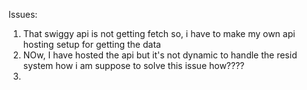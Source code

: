 Issues:

1. That swiggy api is not getting fetch so, i have to make my own api hosting setup for getting the data
2. NOw, I have hosted the api but it's not dynamic to handle the resid system how i am suppose to solve this issue how????
3. 